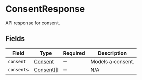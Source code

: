 # ConsentResponse

API response for consent.


## Fields

| Field                                       | Type                                        | Required                                    | Description                                 |
| ------------------------------------------- | ------------------------------------------- | ------------------------------------------- | ------------------------------------------- |
| `consent`                                   | [Consent](../../models/shared/consent.md)   | :heavy_minus_sign:                          | Models a consent.                           |
| `consents`                                  | [Consent](../../models/shared/consent.md)[] | :heavy_minus_sign:                          | N/A                                         |